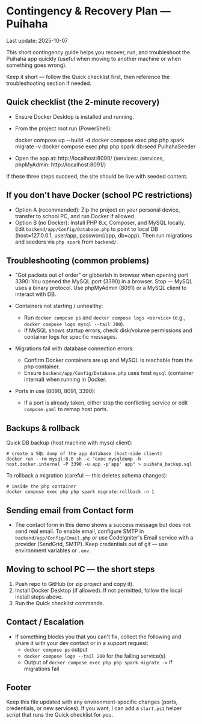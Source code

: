 # Contingency & Recovery Plan — Puihaha

Last update: 2025-10-07

This short contingency guide helps you recover, run, and troubleshoot the Puihaha app quickly (useful when moving to another machine or when something goes wrong).

Keep it short — follow the Quick checklist first, then reference the troubleshooting section if needed.

## Quick checklist (the 2-minute recovery)
- Ensure Docker Desktop is installed and running.
- From the project root run (PowerShell):

    docker compose up --build -d
    docker compose exec php php spark migrate -v
    docker compose exec php php spark db:seed PuihahaSeeder

- Open the app at: http://localhost:8090/ (services: /services, phpMyAdmin: http://localhost:8091/)

If these three steps succeed, the site should be live with seeded content.

## If you don't have Docker (school PC restrictions)
- Option A (recommended): Zip the project on your personal device, transfer to school PC, and run Docker if allowed.
- Option B (no Docker): Install PHP 8.x, Composer, and MySQL locally. Edit `backend/app/Config/Database.php` to point to local DB (host=127.0.0.1, user/app, password/app, db=app). Then run migrations and seeders via `php spark` from `backend/`.

## Troubleshooting (common problems)

- "Got packets out of order" or gibberish in browser when opening port 3390: You opened the MySQL port (3390) in a browser. Stop — MySQL uses a binary protocol. Use phpMyAdmin (8091) or a MySQL client to interact with DB.

- Containers not starting / unhealthy:
  - Run `docker compose ps` and `docker compose logs <service>` (e.g., `docker compose logs mysql --tail 200`).
  - If MySQL shows startup errors, check disk/volume permissions and container logs for specific messages.

- Migrations fail with database connection errors:
  - Confirm Docker containers are up and MySQL is reachable from the php container.
  - Ensure `backend/app/Config/Database.php` uses host `mysql` (container internal) when running in Docker.

- Ports in use (8090, 8091, 3390):
  - If a port is already taken, either stop the conflicting service or edit `compose.yaml` to remap host ports.

## Backups & rollback

Quick DB backup (host machine with mysql client):

    # create a SQL dump of the app database (host-side client)
    docker run --rm mysql:8.0 sh -c "exec mysqldump -h host.docker.internal -P 3390 -u app -p'app' app" > puihaha_backup.sql

To rollback a migration (careful — this deletes schema changes):

    # inside the php container
    docker compose exec php php spark migrate:rollback -n 1

## Sending email from Contact form
- The contact form in this demo shows a success message but does not send real email. To enable email, configure SMTP in `backend/app/Config/Email.php` or use CodeIgniter's Email service with a provider (SendGrid, SMTP). Keep credentials out of git — use environment variables or `.env`.

## Moving to school PC — the short steps
1. Push repo to GitHub (or zip project and copy it).
2. Install Docker Desktop (if allowed). If not permitted, follow the local install steps above.
3. Run the Quick checklist commands.

## Contact / Escalation
- If something blocks you that you can't fix, collect the following and share it with your dev contact or in a support request:
  - `docker compose ps` output
  - `docker compose logs --tail 200` for the failing service(s)
  - Output of `docker compose exec php php spark migrate -v` if migrations fail

## Footer
Keep this file updated with any environment-specific changes (ports, credentials, or new services). If you want, I can add a `start.ps1` helper script that runs the Quick checklist for you.
